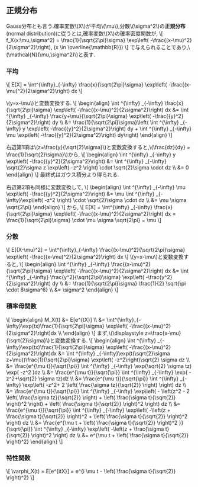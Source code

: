 ## 正規分布
Gauss分布とも言う.確率変数\\(X\\)が平均\\(\mu\\),分散\\(\sigma^2\\)の**正規分布**(normal distribution)に従うとは,確率変数\\(X\\)の確率密度関数が,
\\[
	f_X(x:\mu,\sigma^2) = \frac{1}{\sqrt{2\pi}\sigma} \exp\left( -\frac{(x-\mu)^2}{2\sigma^2}\right), (x \in \overline{\mathbb{R}})
\\]
で与えられることであり,\\(\mathcal{N}(\mu,\sigma^2)\\)と表す.

### 平均
\\[
	E[X] = \int^{\infty}_{-\infty} \frac{x}{\sqrt{2\pi}\sigma} \exp\left( -\frac{(x-\mu)^2}{2\sigma^2}\right) dx
\\]

\\(y=x-\mu\\)と変数変換する.
\\[
  \begin{align}
	\int ^{\infty} _{-\infty} \frac{x}{\sqrt{2\pi}\sigma} \exp\left( -\frac{(x-\mu)^2}{2\sigma^2}\right) dx &= \int ^{\infty} _{-\infty} \frac{y+\mu}{\sqrt{2\pi}\sigma} \exp\left( -\frac{{y}^2}{2\sigma^2}\right) dy \\\\
	&= \frac{1}{\sqrt{2\pi}\sigma}\left( \int ^{\infty} _{-\infty} y \exp\left( -\frac{{y}^2}{2\sigma^2}\right) dy + \int ^{\infty} _{-\infty} \mu \exp\left( -\frac{{y}^2}{2\sigma^2}\right) dy\right)
  \end{align}
\\]

右辺第1項は\\(z=\frac{y}{\sqrt{2}\sigma}\\)と変数変換すると,\\(\frac{dz}{dy} = \frac{1}{\sqrt{2}\sigma}\\)から,
\\[
  \begin{align}
\int ^{\infty} _{-\infty} y \exp\left( -\frac{{y}^2}{2\sigma^2}\right) &= \int ^{\infty} _{-\infty} \sqrt{2}\sigma z \exp\left( -z^2 \right) \cdot \sqrt{2}\sigma \cdot dz \\\\
	&= 0
  \end{align}
\\]
最終式はガウス積分より得られる.

右辺第2項も同様に変数変換して,
\\[
  \begin{align}
\int ^{\infty} _{-\infty} \mu \exp\left( -\frac{{y}^2}{2\sigma^2}\right) &= \mu \int ^{\infty} _{-\infty}\exp\left( -z^2 \right) \cdot \sqrt{2}\sigma \cdot dz \\\\
	&= \mu \sigma \sqrt{2\pi} 
  \end{align}
\\]
から,
\\[
	E[X] = \int^{\infty} _{-\infty} \frac{x}{\sqrt{2\pi}\sigma} \exp\left( -\frac{(x-\mu)^2}{2\sigma^2}\right) dx = \frac{1}{\sqrt{2\pi}\sigma} \cdot \mu \sigma \sqrt{2\pi} = \mu
\\]

### 分散
\\[
	E[(X-\mu)^2] = \int^{\infty}_{-\infty} \frac{(x-\mu)^2}{\sqrt{2\pi}\sigma} \exp\left( -\frac{(x-\mu)^2}{2\sigma^2}\right) dx
\\]
\\(y=x-\mu\\)と変数変換すると,
\\[
  \begin{align}
	\int ^{\infty} _{-\infty} \frac{(x-\mu)^2}{\sqrt{2\pi}\sigma} \exp\left( -\frac{(x-\mu)^2}{2\sigma^2}\right) dx &= \int ^{\infty} _{-\infty} \frac{y^2}{\sqrt{2\pi}\sigma} \exp\left( -\frac{y^2}{2\sigma^2}\right) dy \\\\
	&= \frac{1}{\sqrt{2\pi}\sigma} \frac{1}{2} \sqrt{\pi \cdot 8\sigma^6} \\\\
	&= \sigma^2
  \end{align}
\\]

### 積率母関数
\\[
  \begin{align}
	M_X(t) &= E[e^{tX}] \\\\
	&= \int^{\infty}_{-\infty}\exp(tx)\frac{1}{\sqrt{2\pi}\sigma} \exp\left( -\frac{(x-\mu)^2}{2\sigma^2}\right)dx \\\\
   \end{align}
\\]
まず,\\(\displaystyle z=\frac{x-\mu}{\sqrt{2}\sigma}\\)と変数変換する.
\\[
  \begin{align}
  \int ^{\infty} _{-\infty}\exp(tx)\frac{1}{\sqrt{2\pi}\sigma} \exp\left( -\frac{(x-\mu)^2}{2\sigma^2}\right)dx &= \int ^{\infty} _{-\infty}\exp(t(\sqrt{2}\sigma z+\mu))\frac{1}{\sqrt{2\pi}\sigma} \exp\left( -z^2\right)\sqrt{2} \sigma dz \\\\
	&= \frac{e^{\mu t}}{\sqrt{\pi}} \int ^{\infty} _{-\infty} \exp(\sqrt{2} \sigma tz) \exp( -z^2 )dz \\\\
	&= \frac{e^{\mu t}}{\sqrt{\pi}} \int ^{\infty} _{-\infty} \exp( -z^2+\sqrt{2} \sigma tz)dz \\\\
	&= \frac{e^{\mu t}}{\sqrt{\pi}} \int ^{\infty} _{-\infty} \exp\left( -z^2+ 2 \left( \frac{\sigma tz}{\sqrt{2}} \right) \right) dz \\\\
	&= \frac{e^{\mu t}}{\sqrt{\pi}} \int ^{\infty} _{-\infty} \exp\left( - \left(z^2 - 2 \left( \frac{\sigma tz}{\sqrt{2}} \right) + \left( \frac{\sigma t}{\sqrt{2}} \right)^2 \right) + \left( \frac{\sigma t}{\sqrt{2}} \right)^2 \right) dz \\\\
	&= \frac{e^{\mu t}}{\sqrt{\pi}} \int ^{\infty} _{-\infty} \exp\left( -\left(z +  \frac{\sigma t}{\sqrt{2}} \right)^2 + \left( \frac{\sigma t}{\sqrt{2}} \right)^2 \right) dz \\\\
	&= \frac{e^{\mu t + \left( \frac{\sigma t}{\sqrt{2}} \right)^2 }}{\sqrt{\pi}} \int ^{\infty} _{-\infty} \exp\left( -\left(z +  \frac{\sigma t}{\sqrt{2}} \right)^2 \right) dz \\\\
	&= e^{\mu t + \left( \frac{\sigma t}{\sqrt{2}} \right)^2}
  \end{align}
\\]

### 特性関数
\\[
	\varphi_X(t) = E[e^{itX}] = e^{i \mu t - \left( \frac{\sigma t}{\sqrt{2}} \right)^2}
\\]
